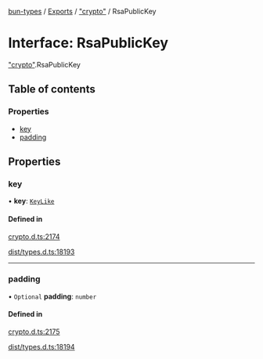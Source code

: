 [bun-types](https://github.com/oven-sh/bun-types/blob/master/api-docs/README.md) / [Exports](https://github.com/oven-sh/bun-types/blob/master/api-docs/modules.md) / ["crypto"](https://github.com/oven-sh/bun-types/blob/master/api-docs/modules/crypto_.md) / RsaPublicKey

# Interface: RsaPublicKey

["crypto"](https://github.com/oven-sh/bun-types/blob/master/api-docs/modules/crypto_.md).RsaPublicKey

## Table of contents

### Properties

- [key](https://github.com/oven-sh/bun-types/blob/master/api-docs/interfaces/crypto_.RsaPublicKey.md#key)
- [padding](https://github.com/oven-sh/bun-types/blob/master/api-docs/interfaces/crypto_.RsaPublicKey.md#padding)

## Properties

### key

• **key**: [`KeyLike`](https://github.com/oven-sh/bun-types/blob/master/api-docs/modules/crypto_.md#keylike)

#### Defined in

[crypto.d.ts:2174](https://github.com/valgaze/bun-types/blob/6f8dbf8/crypto.d.ts#L2174)

[dist/types.d.ts:18193](https://github.com/valgaze/bun-types/blob/6f8dbf8/dist/types.d.ts#L18193)

___

### padding

• `Optional` **padding**: `number`

#### Defined in

[crypto.d.ts:2175](https://github.com/valgaze/bun-types/blob/6f8dbf8/crypto.d.ts#L2175)

[dist/types.d.ts:18194](https://github.com/valgaze/bun-types/blob/6f8dbf8/dist/types.d.ts#L18194)
